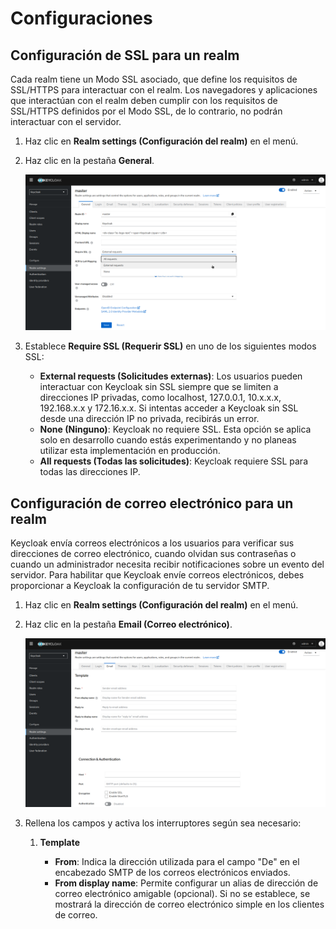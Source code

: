 # Configuraciones

## Configuración de SSL para un realm

Cada realm tiene un Modo SSL asociado, que define los requisitos de SSL/HTTPS para interactuar con el realm. Los navegadores y aplicaciones que interactúan con el realm deben cumplir con los requisitos de SSL/HTTPS definidos por el Modo SSL, de lo contrario, no podrán interactuar con el servidor.

1. Haz clic en **Realm settings (Configuración del realm)** en el menú.
2. Haz clic en la pestaña **General**.

    ![SSL Realm](../images/realm_ssl.png)
    
3. Establece **Require SSL (Requerir SSL)** en uno de los siguientes modos SSL:
   - **External requests (Solicitudes externas)**: Los usuarios pueden interactuar con Keycloak sin SSL siempre que se limiten a direcciones IP privadas, como localhost, 127.0.0.1, 10.x.x.x, 192.168.x.x y 172.16.x.x. Si intentas acceder a Keycloak sin SSL desde una dirección IP no privada, recibirás un error.
   - **None (Ninguno)**: Keycloak no requiere SSL. Esta opción se aplica solo en desarrollo cuando estás experimentando y no planeas utilizar esta implementación en producción.
   - **All requests (Todas las solicitudes)**: Keycloak requiere SSL para todas las direcciones IP.
   
## Configuración de correo electrónico para un realm

Keycloak envía correos electrónicos a los usuarios para verificar sus direcciones de correo electrónico, cuando olvidan sus contraseñas o cuando un administrador necesita recibir notificaciones sobre un evento del servidor. Para habilitar que Keycloak envíe correos electrónicos, debes proporcionar a Keycloak la configuración de tu servidor SMTP.

1. Haz clic en **Realm settings (Configuración del realm)** en el menú.
2. Haz clic en la pestaña **Email (Correo electrónico)**.

    ![SSL Realm](../images/realm_mail.png)
    
3. Rellena los campos y activa los interruptores según sea necesario:
   
   1. **Template**
      
      - **From**: Indica la dirección utilizada para el campo "De" en el encabezado SMTP de los correos electrónicos enviados.
      - **From display name**: Permite configurar un alias de dirección de correo electrónico amigable (opcional). Si no se establece, se mostrará la dirección de correo electrónico simple en los clientes de correo.
      
